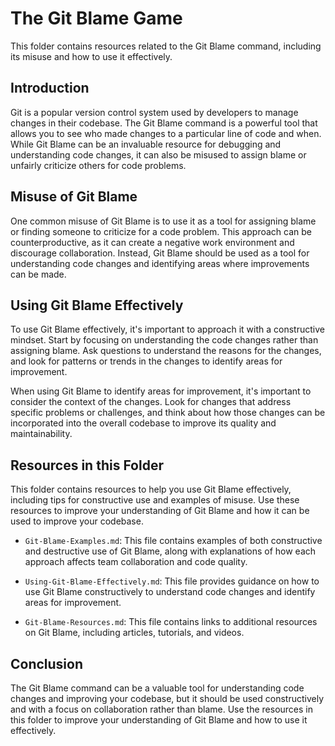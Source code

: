 # The Git Blame Game

This folder contains resources related to the Git Blame command, including its misuse and how to use it effectively.

## Introduction

Git is a popular version control system used by developers to manage changes in their codebase. The Git Blame command is a powerful tool that allows you to see who made changes to a particular line of code and when. While Git Blame can be an invaluable resource for debugging and understanding code changes, it can also be misused to assign blame or unfairly criticize others for code problems.

## Misuse of Git Blame

One common misuse of Git Blame is to use it as a tool for assigning blame or finding someone to criticize for a code problem. This approach can be counterproductive, as it can create a negative work environment and discourage collaboration. Instead, Git Blame should be used as a tool for understanding code changes and identifying areas where improvements can be made.

## Using Git Blame Effectively

To use Git Blame effectively, it's important to approach it with a constructive mindset. Start by focusing on understanding the code changes rather than assigning blame. Ask questions to understand the reasons for the changes, and look for patterns or trends in the changes to identify areas for improvement.

When using Git Blame to identify areas for improvement, it's important to consider the context of the changes. Look for changes that address specific problems or challenges, and think about how those changes can be incorporated into the overall codebase to improve its quality and maintainability.

## Resources in this Folder

This folder contains resources to help you use Git Blame effectively, including tips for constructive use and examples of misuse. Use these resources to improve your understanding of Git Blame and how it can be used to improve your codebase.

- `Git-Blame-Examples.md`: This file contains examples of both constructive and destructive use of Git Blame, along with explanations of how each approach affects team collaboration and code quality.

- `Using-Git-Blame-Effectively.md`: This file provides guidance on how to use Git Blame constructively to understand code changes and identify areas for improvement.

- `Git-Blame-Resources.md`: This file contains links to additional resources on Git Blame, including articles, tutorials, and videos.

## Conclusion

The Git Blame command can be a valuable tool for understanding code changes and improving your codebase, but it should be used constructively and with a focus on collaboration rather than blame. Use the resources in this folder to improve your understanding of Git Blame and how to use it effectively.

